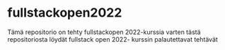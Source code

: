 # fullstackopen2022

Tämä repositorio on tehty fullstackopen 2022-kurssia varten 
tästä repositoriosta löydät fullstack open 2022- kurssin 
palautettavat tehtävät 
